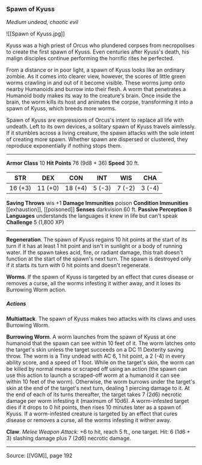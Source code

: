 ### Spawn of Kyuss
_Medium undead, chaotic evil_

![[Spawn of Kyuss.jpg]]

Kyuss was a high priest of Orcus who plundered corpses from necropolises to create the first spawn of Kyuss. Even centuries after Kyuss's death, his malign disciples continue performing the horrific rites he perfected.

From a distance or in poor light, a spawn of Kyuss looks like an ordinary zombie. As it comes into clearer view, however, the scores of little green worms crawling in and out of it become visible. These worms jump onto nearby Humanoids and burrow into their flesh. A worm that penetrates a Humanoid body makes its way to the creature's brain. Once inside the brain, the worm kills its host and animates the corpse, transforming it into a spawn of Kyuss, which breeds more worms.

Spawn of Kyuss are expressions of Orcus's intent to replace all life with undeath. Left to its own devices, a solitary spawn of Kyuss travels aimlessly. If it stumbles across a living creature, the spawn attacks with the sole intent of creating more spawn. Whether spawn are dispersed or clustered, they reproduce exponentially if nothing stops them.



---

**Armor Class** 10
**Hit Points** 76 (9d8 + 36)
**Speed** 30 ft.

| STR     | DEX     | CON     | INT     | WIS     | CHA     |
|---------|---------|---------|---------|---------|---------|
| 16 (+3) | 11 (+0) | 18 (+4) | 5 (-3) | 7 (-2) | 3 (-4) |

**Saving Throws** wis +1
**Damage Immunities** poison
**Condition Immunities** [[exhaustion]], [[poisoned]]
**Senses** darkvision 60 ft.
**Passive Perception** 8
**Languages** understands the languages it knew in life but can't speak
**Challenge** 5 (1,800 XP)

---

**Regeneration**. The spawn of Kyuss regains 10 hit points at the start of its turn if it has at least 1 hit point and isn't in sunlight or a body of running water. If the spawn takes acid, fire, or radiant damage, this trait doesn't function at the start of the spawn's next turn. The spawn is destroyed only if it starts its turn with 0 hit points and doesn't regenerate.

**Worms**. If the spawn of Kyuss is targeted by an effect that cures disease or removes a curse, all the worms infesting it wither away, and it loses its Burrowing Worm action.

##### Actions
**Multiattack**. The spawn of Kyuss makes two attacks with its claws and uses Burrowing Worm.

**Burrowing Worm**. A worm launches from the spawn of Kyuss at one humanoid that the spawn can see within 10 feet of it. The worm latches onto the target's skin unless the target succeeds on a DC 11 Dexterity saving throw. The worm is a Tiny undead with AC 6, 1 hit point, a 2 (-4) in every ability score, and a speed of 1 foot. While on the target's skin, the worm can be killed by normal means or scraped off using an action (the spawn can use this action to launch a scraped-off worm at a humanoid it can see within 10 feet of the worm). Otherwise, the worm burrows under the target's skin at the end of the target's next turn, dealing 1 piercing damage to it. At the end of each of its turns thereafter, the target takes 7 (2d6) necrotic damage per worm infesting it (maximum of 10d6). A worm-infested target dies if it drops to 0 hit points, then rises 10 minutes later as a spawn of Kyuss. If a worm-infested creature is targeted by an effect that cures disease or removes a curse, all the worms infesting it wither away.

**Claw**. _Melee Weapon Attack:_ +6 to hit, reach 5 ft., one target. Hit: 6 (1d6 + 3) slashing damage plus 7 (2d6) necrotic damage.


---

Source: [[VGM]], page 192